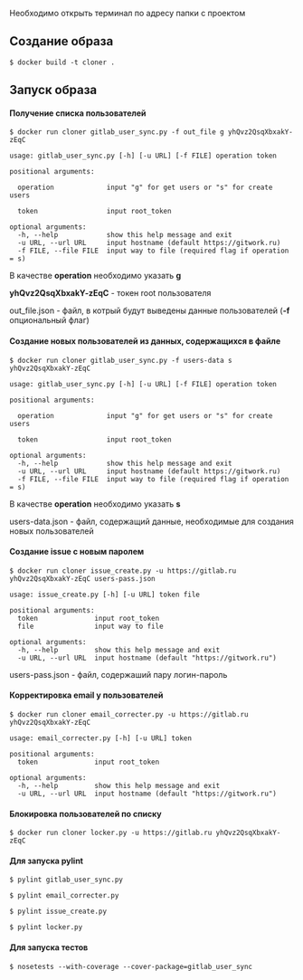 Необходимо открыть терминал по адресу папки с проектом

## Создание образа

`$ docker build -t cloner .`

## Запуск образа

#### Получение списка пользователей
`$ docker run cloner gitlab_user_sync.py -f out_file g yhQvz2QsqXbxakY-zEqC`

    usage: gitlab_user_sync.py [-h] [-u URL] [-f FILE] operation token
    
    positional arguments:
      
      operation             input "g" for get users or "s" for create users
      
      token                 input root_token
    
    optional arguments:
      -h, --help            show this help message and exit
      -u URL, --url URL     input hostname (default https://gitwork.ru)
      -f FILE, --file FILE  input way to file (required flag if operation = s)
      
В качестве **operation** необходимо указать **g**

**yhQvz2QsqXbxakY-zEqC**  - токен root пользователя

out_file.json - файл, в котрый будут выведены данные пользователей (**-f** опциональный флаг)

#### Создание новых пользователей из данных, содержащихся в файле
`$ docker run cloner gitlab_user_sync.py -f users-data s yhQvz2QsqXbxakY-zEqC`

    usage: gitlab_user_sync.py [-h] [-u URL] [-f FILE] operation token
    
    positional arguments:
      
      operation             input "g" for get users or "s" for create users
      
      token                 input root_token
    
    optional arguments:
      -h, --help            show this help message and exit
      -u URL, --url URL     input hostname (default https://gitwork.ru)
      -f FILE, --file FILE  input way to file (required flag if operation = s)

В качестве **operation** необходимо указать **s**

users-data.json - файл, содержащий данные, необходимые для создания новых пользователей

#### Создание issue с новым паролем
`$ docker run cloner issue_create.py -u https://gitlab.ru yhQvz2QsqXbxakY-zEqC users-pass.json`

    usage: issue_create.py [-h] [-u URL] token file
    
    positional arguments:
      token              input root_token
      file               input way to file
    
    optional arguments:
      -h, --help         show this help message and exit
      -u URL, --url URL  input hostname (default "https://gitwork.ru")

users-pass.json - файл, содержаший пару логин-пароль

#### Корректировка email у пользователей
`$ docker run cloner email_correcter.py -u https://gitlab.ru yhQvz2QsqXbxakY-zEqC`

    usage: email_correcter.py [-h] [-u URL] token
    
    positional arguments:
      token              input root_token
    
    optional arguments:
      -h, --help         show this help message and exit
      -u URL, --url URL  input hostname (default "https://gitwork.ru")
      
#### Блокировка пользователей по списку
`$ docker run cloner locker.py -u https://gitlab.ru yhQvz2QsqXbxakY-zEqC`


#### Для запуска pylint
`$ pylint gitlab_user_sync.py`

`$ pylint email_correcter.py`

`$ pylint issue_create.py`

`$ pylint locker.py`

#### Для запуска тестов
`$ nosetests --with-coverage --cover-package=gitlab_user_sync`